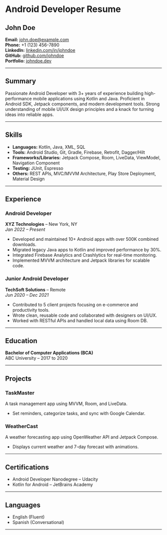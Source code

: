 # **Android Developer Resume**

## **John Doe**
**Email:** john.doe@example.com  
**Phone:** +1 (123) 456-7890  
**LinkedIn:** [linkedin.com/in/johndoe](https://linkedin.com/in/johndoe)  
**GitHub:** [github.com/johndoe](https://github.com/johndoe)  
**Portfolio:** [johndoe.dev](https://johndoe.dev)

---

## **Summary**
Passionate Android Developer with 3+ years of experience building high-performance mobile applications using Kotlin and Java. Proficient in Android SDK, Jetpack components, and modern development tools. Strong understanding of mobile UI/UX design principles and a knack for turning ideas into reliable apps.

---

## **Skills**

- **Languages:** Kotlin, Java, XML, SQL
- **Tools:** Android Studio, Git, Gradle, Firebase, Retrofit, Dagger/Hilt
- **Frameworks/Libraries:** Jetpack Compose, Room, LiveData, ViewModel, Navigation Component
- **Testing:** JUnit, Espresso
- **Others:** REST APIs, MVC/MVVM Architecture, Play Store Deployment, Material Design

---

## **Experience**

### **Android Developer**  
**XYZ Technologies** – New York, NY  
*Jan 2022 – Present*  
- Developed and maintained 10+ Android apps with over 500K combined downloads.  
- Migrated legacy Java apps to Kotlin and improved performance by 30%.  
- Integrated Firebase Analytics and Crashlytics for real-time monitoring.  
- Implemented MVVM architecture and Jetpack libraries for scalable code.  

### **Junior Android Developer**  
**TechSoft Solutions** – Remote  
*Jun 2020 – Dec 2021*  
- Contributed to 5 client projects focusing on e-commerce and productivity tools.  
- Wrote clean, reusable code and collaborated with designers on UI/UX.  
- Worked with RESTful APIs and handled local data using Room DB.

---

## **Education**

**Bachelor of Computer Applications (BCA)**  
ABC University – 2017 to 2020

---

## **Projects**

### **TaskMaster**  
A task management app using MVVM, Room, and LiveData.  
- Set reminders, categorize tasks, and sync with Google Calendar.

### **WeatherCast**  
A weather forecasting app using OpenWeather API and Jetpack Compose.  
- Displays current weather and 7-day forecast with animations.

---

## **Certifications**
- Android Developer Nanodegree – Udacity  
- Kotlin for Android – JetBrains Academy

---

## **Languages**
- English (Fluent)  
- Spanish (Conversational)

---